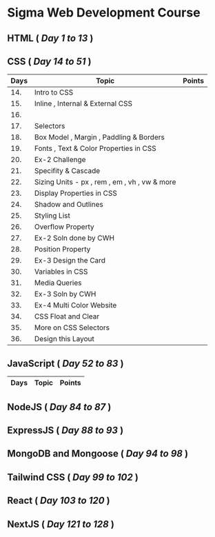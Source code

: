 # Sigma Web Development Course

## HTML ( *Day 1 to 13* )



## CSS ( *Day 14 to 51* )

|Days | Topic        | Points |
| --- |  ---         | ----- |
| 14. | Intro to CSS |        |
| 15. | Inline , Internal & External CSS |        |
| 16. | | |
| 17. |  Selectors | |
| 18. |  Box Model , Margin , Paddling & Borders | |
| 19. | Fonts , Text & Color Properties in CSS | |
| 20. | Ex-2 Challenge | |
| 21. |  Specifity & Cascade | |
| 22. | Sizing Units - px , rem , em , vh , vw & more | |
| 23. | Display Properties in CSS | |
| 24. | Shadow and Outlines ||
| 25. | Styling List | |
| 26. | Overflow Property | |
| 27. | Ex-2 Soln done by CWH | |
| 28. | Position Property | |
| 29. | Ex-3 Design the Card | |
| 30. | Variables in CSS | |
| 31. | Media Queries | |
| 32. | Ex-3 Soln by CWH | |
| 33. | Ex-4 Multi Color Website | |
| 34. | CSS Float and Clear | |
| 35. | More on CSS Selectors| |
| 36. | Design this Layout | |



## JavaScript ( *Day 52 to 83* )
| Days   | Topic        | Points |
| ---    |  ---         | -----  |


## NodeJS ( *Day 84 to 87* )

## ExpressJS ( *Day 88 to 93* )

## MongoDB and Mongoose ( *Day 94 to 98* )

## Tailwind CSS ( *Day 99 to 102* )

## React ( *Day 103 to 120* )

## NextJS ( *Day 121 to 128* )
